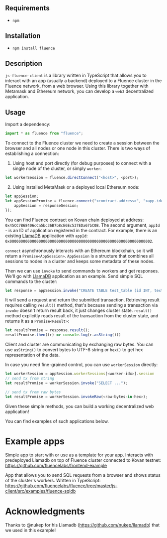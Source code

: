 ## Requirements
- `npm`

## Installation
- `npm install fluence`

## Description
`js-fluence-client` is a library written in TypeScript that allows you to interact with an app (usually a backend) deployed to a Fluence cluster in the Fluence network, from a web browser. Using this library together with Metamask and Ethereum network, you can develop a `web3` decentralized application.

## Usage
Import a dependency:
```js
import * as fluence from "fluence";
```

To connect to the Fluence cluster we need to create a session between the browser and all nodes or one node in this cluster.
There is two ways of establishing a connection:
1. Using host and port directly (for debug purposes) to connect with a single node of the cluster, or simply `worker`:
```js
let workerSession = fluence.directConnect("<host>", <port>);
```
2. Using installed MetaMask or a deployed local Ethereum node:
```js
let appSession;
let appSessionPromise = fluence.connect("<contract-address>", "<app-id>", "<ethereum-url-optional>").then((responseSession) => {
    appSession = responseSession;
});
```
You can find Fluence contract on Kovan chain deployed at address: `0x45CC7B68406cCa5bc36B7b8cE6Ec537EDa67bC0B`.
The second argument, `appId` - is an ID of application registered in the contract. For example, there is an existing [LlamaDB](https://github.com/fluencelabs/llamadb) application with `appId`: `0x0000000000000000000000000000000000000000000000000000000000000002`.

`connect` asynchronously interacts with an Ethereum blockchain, so it will return a `Promise<AppSession>`. `AppSession` is a structure that combines all sessions to nodes in a cluster and keeps some metadata of these nodes.

Then we can use `invoke` to send commands to workers and get responses.
We'll go with [LlamaDB](https://github.com/fluencelabs/llamadb) application as an example. Send simple SQL commands to the cluster:
```js
let response = appSession.invoke("CREATE TABLE test_table (id INT, text VARCHAR(128))")
```
It will send a request and return the submitted transaction. Retrieving result requires calling `result()` method, that's because sending a transaction via `invoke` doesn't return result back, it just changes cluster state. `result()` method explicitly reads result of the transaction from the cluster state, and returns it as a `Promise<Result>`:
```js
let resultPromise = response.result();
resultPromise.then((r) => console.log(r.asString()))
```
Client and cluster are communicating by exchanging raw bytes. You can use `asString()` to convert bytes to UTF-8 string or `hex()` to get hex representation of the data.

In case you need fine-grained control, you can use `workerSession` directly:
```js
let workerSession = appSession.workerSessions[<worker-idx>].session
// send tx from string
let resultPromise = workerSession.invoke("SELECT ...");

// send tx from raw bytes
let resultPromise = workerSession.invokeRaw(<raw-bytes-in-hex>);
```

Given these simple methods, you can build a working decentralized web application!

You can find examples of such applications below.

# Example apps

Simple app to start with or use as a template for your app. Interacts with predeployed Llamadb on top of Fluence cluster connected to Kovan testnet:
https://github.com/fluencelabs/frontend-example

App that allows you to send SQL requests from a browser and shows status of the cluster's workers. Written in TypeScript:
https://github.com/fluencelabs/fluence/tree/master/js-client/src/examples/fluence-sqldb

# Acknowledgments
Thanks to @nukep for his Llamadb (https://github.com/nukep/llamadb) that we used in this example!